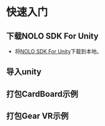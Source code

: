 # 快速入门

## 下载NOLO SDK For Unity
* 将[NOLO SDK For Unity](./UnityPackage)下载到本地。
## 导入unity

## 打包CardBoard示例
## 打包Gear VR示例

